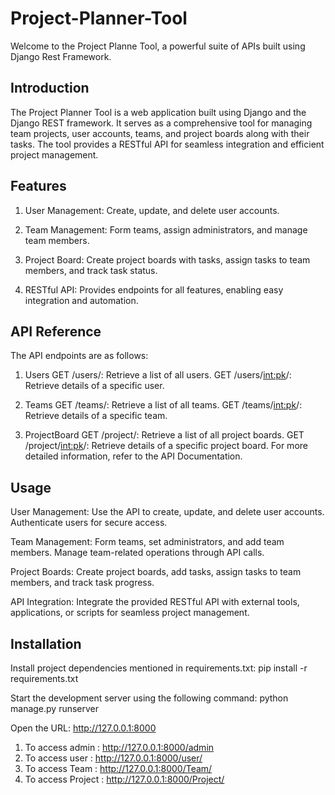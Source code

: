 # Project-Planner-Tool
Welcome to the Project Planne Tool, a powerful suite of APIs built using Django Rest Framework.


## Introduction
The Project Planner Tool is a web application built using Django and the Django REST framework. It serves as a comprehensive tool for managing team projects, user accounts, teams, and project boards along with their tasks. The tool provides a RESTful API for seamless integration and efficient project management.


## Features
1. User Management: Create, update, and delete user accounts.

2. Team Management: Form teams, assign administrators, and manage team members.

3. Project Board: Create project boards with tasks, assign tasks to team members, and track task status.
   
4. RESTful API: Provides endpoints for all features, enabling easy integration and automation.


## API Reference
The API endpoints are as follows:

1. Users
GET /users/: Retrieve a list of all users.
GET /users/<int:pk>/: Retrieve details of a specific user.

2. Teams
GET /teams/: Retrieve a list of all teams.
GET /teams/<int:pk>/: Retrieve details of a specific team.

3. ProjectBoard 
GET /project/: Retrieve a list of all project boards.
GET /project/<int:pk>/: Retrieve details of a specific project board.
For more detailed information, refer to the API Documentation.


## Usage
User Management: Use the API to create, update, and delete user accounts. Authenticate users for secure access.

Team Management: Form teams, set administrators, and add team members. Manage team-related operations through API calls.

Project Boards: Create project boards, add tasks, assign tasks to team members, and track task progress.

API Integration: Integrate the provided RESTful API with external tools, applications, or scripts for seamless project management.


## Installation

Install project dependencies mentioned in requirements.txt:
pip install -r requirements.txt

Start the development server using the following command:
python manage.py runserver

Open the URL: http://127.0.0.1:8000

1. To access admin : http://127.0.0.1:8000/admin
2. To access user : http://127.0.0.1:8000/user/
3. To access Team : http://127.0.0.1:8000/Team/
4. To access Project : http://127.0.0.1:8000/Project/


